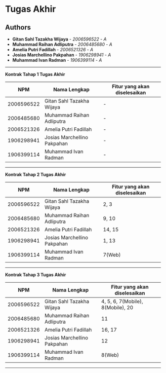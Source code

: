# Tugas Akhir
## Authors
* **Gitan Sahl Tazakha Wijaya** - *2006596522* - *A*
* **Muhammad Raihan Adliputra** - *2006485680* - *A*
* **Amelia Putri Fadillah** - *2006521326* - *A*
* **Josias Marchellino Pakpahan** - *1906298941* - *A*
* **Muhammad Ivan Radman** - *1906399114* - *A*

---
**Kontrak Tahap 1 Tugas Akhir**

| NPM | Nama Lengkap | Fitur yang akan diselesaikan |
| ----------| --- |------------------------------| 
| 2006596522 | Gitan Sahl Tazakha Wijaya | -                            |
| 2006485680 | Muhammad Raihan Adliputra | -                            |
| 2006521326 | Amelia Putri Fadillah | -                            |
| 1906298941 | Josias Marchellino Pakpahan | -                            |
| 1906399114 | Muhammad Ivan Radman | -                            |
---
**Kontrak Tahap 2 Tugas Akhir**

| NPM | Nama Lengkap | Fitur yang akan diselesaikan |
| ----------| --- |---------------------------| 
| 2006596522 | Gitan Sahl Tazakha Wijaya | 2, 3                   |
| 2006485680 | Muhammad Raihan Adliputra | 9, 10                     |
| 2006521326 | Amelia Putri Fadillah | 14, 15            |
| 1906298941 | Josias Marchellino Pakpahan | 1, 13                     |
| 1906399114 | Muhammad Ivan Radman | 7(Web)                      |
---
**Kontrak Tahap 3 Tugas Akhir**

| NPM | Nama Lengkap | Fitur yang akan diselesaikan |
| ----------| --- |------------------------------| 
| 2006596522 | Gitan Sahl Tazakha Wijaya | 4, 5, 6, 7(Mobile), 8(Mobile), 20                        |
| 2006485680 | Muhammad Raihan Adliputra | 11                           |
| 2006521326 | Amelia Putri Fadillah | 16, 17                       |
| 1906298941 | Josias Marchellino Pakpahan | 12                           |
| 1906399114 | Muhammad Ivan Radman | 8(Web)                            |
---